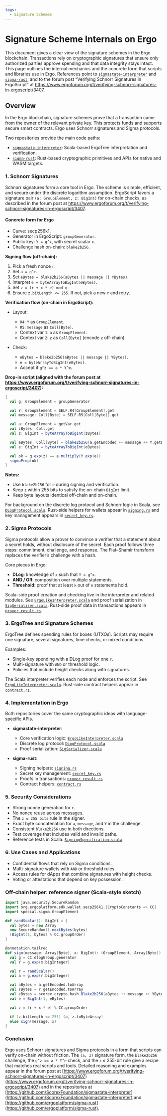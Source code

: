 ```yaml
---
tags:
  - Signature Schemes
---
```


# Signature Scheme Internals on Ergo

This document gives a clear view of the signature schemes in the Ergo blockchain. Transactions rely on cryptographic signatures that ensure only authorized parties approve spending and that data integrity stays intact. This page outlines the internal mechanics and the concrete form that scripts and libraries use in Ergo. References point to [`sigmastate-interpreter`](https://github.com/ScorexFoundation/sigmastate-interpreter) and [`sigma-rust`](https://github.com/ergoplatform/sigma-rust), and to the forum post “Verifying Schnorr Signatures in ErgoScript” at <https://www.ergoforum.org/t/verifying-schnorr-signatures-in-ergoscript/3407>.

## Overview

In the Ergo blockchain, signature schemes prove that a transaction came from the owner of the relevant private key. This protects funds and supports secure smart contracts. Ergo uses Schnorr signatures and Sigma protocols.

Two repositories provide the main code paths:

- [`sigmastate-interpreter`](https://github.com/ScorexFoundation/sigmastate-interpreter): Scala-based ErgoTree interpretation and verification.
- [`sigma-rust`](https://github.com/ergoplatform/sigma-rust): Rust-based cryptographic primitives and APIs for native and WASM targets.

### 1. Schnorr Signatures

Schnorr signatures form a core tool in Ergo. The scheme is simple, efficient, and secure under the discrete logarithm assumption. ErgoScript favors a signature pair `(a: GroupElement, z: BigInt)` for on-chain checks, as described in the forum post at <https://www.ergoforum.org/t/verifying-schnorr-signatures-in-ergoscript/3407>.

#### Concrete form for Ergo

- Curve: secp256k1.  
- Generator in ErgoScript: `groupGenerator`.  
- Public key: `Y = g^x`, with secret scalar `x`.  
- Challenge hash on-chain: `blake2b256`.

**Signing flow (off-chain):**

1. Pick a fresh nonce `r`.  
2. Set `a = g^r`.  
3. Set `eBytes = blake2b256(aBytes || message || YBytes)`.  
4. Interpret `e = byteArrayToBigInt(eBytes)`.  
5. Set `z = (r + x * e) mod q`.  
6. Ensure `z.bitLength <= 255`. If not, pick a new `r` and retry.

**Verification flow (on-chain in ErgoScript):**

- Layout:
  - `R4`: `Y` as `GroupElement`.
  - `R5`: `message` as `Coll[Byte]`.
  - Context var `1`: `a` as `GroupElement`.
  - Context var `2`: `z` as `Coll[Byte]` (encode `z` off-chain).

- Check:
  - `eBytes = blake2b256(aBytes || message || YBytes)`.
  - `e = byteArrayToBigInt(eBytes)`.
  - Accept if `g^z == a * Y^e`.

**Drop-in script (aligned with the forum post at <https://www.ergoforum.org/t/verifying-schnorr-signatures-in-ergoscript/3407>):**

```scala
{
  val g: GroupElement = groupGenerator

  val Y: GroupElement = SELF.R4[GroupElement].get
  val message: Coll[Byte] = SELF.R5[Coll[Byte]].get

  val a: GroupElement = getVar.get
  val zBytes: Coll.get
  val z: BigInt = byteArrayToBigInt(zBytes)

  val eBytes: Coll[Byte] = blake2b256(a.getEncoded ++ message ++ Y.getEncoded)
  val e: BigInt = byteArrayToBigInt(eBytes)

  val ok = g.exp(z) == a.multiply(Y.exp(e))
  sigmaProp(ok)
}
```

**Notes:**

- Use `blake2b256` for `e` during signing and verification.
- Keep `z` within 255 bits to satisfy the on-chain `BigInt` limit.
- Keep byte layouts identical off-chain and on-chain.

For background on the discrete log protocol and Schnorr logic in Scala, see [`DLogProtocol.scala`](https://github.com/ScorexFoundation/sigmastate-interpreter/blob/develop/interpreter/shared/src/main/scala/sigmastate/crypto/DLogProtocol.scala). Rust-side helpers for wallets appear in [`signing.rs`](https://github.com/ergoplatform/sigma-rust/blob/develop/ergo-lib/src/wallet/signing.rs) and key management appears in [`secret_key.rs`](https://github.com/ergoplatform/sigma-rust/blob/develop/ergo-lib/src/wallet/secret_key.rs).

### 2. Sigma Protocols

Sigma protocols allow a prover to convince a verifier that a statement about a secret holds, without disclosure of the secret. Each proof follows three steps: commitment, challenge, and response. The Fiat–Shamir transform replaces the verifier’s challenge with a hash.

Core pieces in Ergo:

- **DLog**: knowledge of `x` such that `Y = g^x`.
- **AND / OR**: composition over multiple statements.
- **Threshold**: proof that at least `k` out of `n` statements hold.

Scala-side proof creation and checking live in the interpreter and related modules. See [`ErgoLikeInterpreter.scala`](https://github.com/ScorexFoundation/sigmastate-interpreter/blob/develop/interpreter/shared/src/main/scala/org/ergoplatform/ErgoLikeInterpreter.scala) and proof serialization in [`SigSerializer.scala`](https://github.com/ScorexFoundation/sigmastate-interpreter/blob/develop/interpreter/shared/src/main/scala/sigmastate/SigSerializer.scala). Rust-side proof data in transactions appears in [`prover_result.rs`](https://github.com/ergoplatform/sigma-rust/blob/develop/ergo-lib/src/chain/transaction/input/prover_result.rs).

### 3. ErgoTree and Signature Schemes

ErgoTree defines spending rules for boxes (UTXOs). Scripts may require one signature, several signatures, time checks, or mixed conditions.

Examples:

- Single-key spending with a DLog proof for one `Y`.
- Multi-signature with `AND` or threshold logic.
- Policies that include height checks along with signatures.

The Scala interpreter verifies each node and enforces the script. See [`ErgoLikeInterpreter.scala`](https://github.com/ScorexFoundation/sigmastate-interpreter/blob/develop/interpreter/shared/src/main/scala/org/ergoplatform/ErgoLikeInterpreter.scala). Rust-side contract helpers appear in [`contract.rs`](https://github.com/ergoplatform/sigma-rust/blob/develop/ergo-lib/src/chain/contract.rs).

### 4. Implementation in Ergo

Both repositories cover the same cryptographic ideas with language-specific APIs.

- **sigmastate-interpreter**:

  - Core verification logic: [`ErgoLikeInterpreter.scala`](https://github.com/ScorexFoundation/sigmastate-interpreter/blob/develop/interpreter/shared/src/main/scala/org/ergoplatform/ErgoLikeInterpreter.scala)
  - Discrete log protocol: [`DLogProtocol.scala`](https://github.com/ScorexFoundation/sigmastate-interpreter/blob/develop/interpreter/shared/src/main/scala/sigmastate/crypto/DLogProtocol.scala)
  - Proof serialization: [`SigSerializer.scala`](https://github.com/ScorexFoundation/sigmastate-interpreter/blob/develop/interpreter/shared/src/main/scala/sigmastate/SigSerializer.scala)

- **sigma-rust**:

  - Signing helpers: [`signing.rs`](https://github.com/ergoplatform/sigma-rust/blob/develop/ergo-lib/src/wallet/signing.rs)
  - Secret key management: [`secret_key.rs`](https://github.com/ergoplatform/sigma-rust/blob/develop/ergo-lib/src/wallet/secret_key.rs)
  - Proofs in transactions: [`prover_result.rs`](https://github.com/ergoplatform/sigma-rust/blob/develop/ergo-lib/src/chain/transaction/input/prover_result.rs)
  - Contract helpers: [`contract.rs`](https://github.com/ergoplatform/sigma-rust/blob/develop/ergo-lib/src/chain/contract.rs)

### 5. Security Considerations

- Strong nonce generation for `r`.
- No nonce reuse across messages.
- The `z ≤ 255 bits` rule in the signer.
- Exact byte concatenation for `a`, `message`, and `Y` in the challenge.
- Consistent `blake2b256` use in both directions.
- Test coverage that includes valid and invalid paths.
- Reference tests in Scala: [`SigningSpecification.scala`](https://github.com/ScorexFoundation/sigmastate-interpreter/blob/develop/interpreter/shared/src/test/scala/sigmastate/crypto/SigningSpecification.scala).

### 6. Use Cases and Applications

- Confidential flows that rely on Sigma conditions.
- Multi-signature wallets with `AND` or threshold rules.
- Access rules for dApps that combine signatures with height checks.
- Voting or attestations that depend on key possession.

### Off-chain helper: reference signer (Scala-style sketch)

```scala
import java.security.SecureRandom
import org.ergoplatform.sdk.wallet.secp256k1.{CryptoConstants => CC}
import special.sigma.GroupElement

def randScalar(): BigInt = {
  val bytes = new Array
  new SecureRandom().nextBytes(bytes)
  (BigInt(1, bytes) % CC.groupOrder)
}

@annotation.tailrec
def sign(message: Array[Byte], x: BigInt): (GroupElement, Array[Byte]) = {
  val g = CC.dlogGroup.generator
  val Y = g.exp(x.bigInteger)

  val r = randScalar()
  val a = g.exp(r.bigInteger)

  val aBytes = a.getEncoded.toArray
  val YBytes = Y.getEncoded.toArray
  val eBytes = scorex.crypto.hash.Blake2b256(aBytes ++ message ++ YBytes)
  val e = BigInt(1, eBytes)

  val z = (r + x * e) % CC.groupOrder

  if (z.bitLength <= 255) (a, z.toByteArray)
  else sign(message, x)
}
```

### Conclusion

Ergo uses Schnorr signatures and Sigma protocols in a form that scripts can verify on-chain without friction. The `(a, z)` signature form, the `blake2b256` challenge, the `g^z == a * Y^e` check, and the `z` ≤ 255-bit rule give a recipe that matches real scripts and tools. Detailed reasoning and examples appear in the forum post at [https://www.ergoforum.org/t/verifying-schnorr-signatures-in-ergoscript/3407](https://www.ergoforum.org/t/verifying-schnorr-signatures-in-ergoscript/3407) and in the repositories at [https://github.com/ScorexFoundation/sigmastate-interpreter](https://github.com/ScorexFoundation/sigmastate-interpreter) and [https://github.com/ergoplatform/sigma-rust](https://github.com/ergoplatform/sigma-rust).
